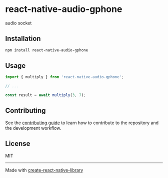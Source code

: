 # react-native-audio-gphone

audio socket

## Installation

```sh
npm install react-native-audio-gphone
```

## Usage

```js
import { multiply } from 'react-native-audio-gphone';

// ...

const result = await multiply(3, 7);
```

## Contributing

See the [contributing guide](CONTRIBUTING.md) to learn how to contribute to the repository and the development workflow.

## License

MIT

---

Made with [create-react-native-library](https://github.com/callstack/react-native-builder-bob)
